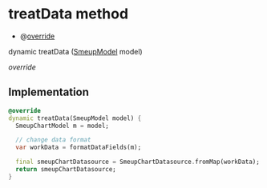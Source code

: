 


# treatData method







- @[override](https://api.flutter.dev/flutter/dart-core/override-constant.html)

dynamic treatData
([SmeupModel](../../smeup_models_widgets_smeup_model/SmeupModel-class.md) model)

_override_






## Implementation

```dart
@override
dynamic treatData(SmeupModel model) {
  SmeupChartModel m = model;

  // change data format
  var workData = formatDataFields(m);

  final smeupChartDatasource = SmeupChartDatasource.fromMap(workData);
  return smeupChartDatasource;
}
```







